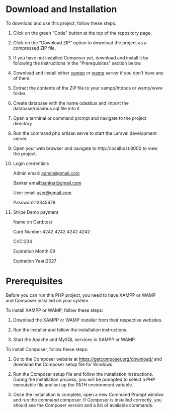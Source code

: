 # Download and Installation
To download and use this project, follow these steps:

1. Click on the green "Code" button at the top of the repository page. 

2. Click on the "Download ZIP" option to download the project as a compressed ZIP file.

3. If you have not installed Composer yet, download and install it by following the instructions in the "Prerequisites" section below.

4. Download and install either <a href="https://www.apachefriends.org/download.html">xampp</a> or <a href="https://sourceforge.net/projects/wampserver/">wamp</a> server if you don't have any of them.

5. Extract the contents of the ZIP file to your xampp/htdocs or wamp/www folder.

5. Create database with the name odaabus and import the database/odaabus.sql file into it

6. Open a terminal or command prompt and navigate to the project directory

7. Run the command php artisan serve to start the Laravel development server.

8. Open your web browser and navigate to http://localhost:8000 to view the project.

9. Login credentials
  
   Admin
   email: admin@gmail.com
   
   Banker
   email:banker@gmail.com
   
   User
   email:user@gmail.com
   
   Password:12345678

10. Stripe Demo payment
   
      Name on Card:test
   
      Card Number:4242 4242 4242 4242
   
      CVC:234
   
      Expiration Month:09
   
      Expiration Year:2027

   # Prerequisites
Before you can run this PHP project, you need to have XAMPP or WAMP and Composer installed on your system.

To install XAMPP or WAMP, follow these steps:

1. Download the XAMPP or WAMP installer from their respective websites.

2. Run the installer and follow the installation instructions.

3. Start the Apache and MySQL services in XAMPP or WAMP.

To install Composer, follow these steps:

1. Go to the Composer website at https://getcomposer.org/download/ and download the Composer setup file for Windows.

2. Run the Composer setup file and follow the installation instructions. During the installation process, you will be prompted to select a PHP executable file and set up the PATH environment variable.

3. Once the installation is complete, open a new Command Prompt window and run the command composer. If Composer is installed correctly, you should see the Composer version and a list of available commands.
